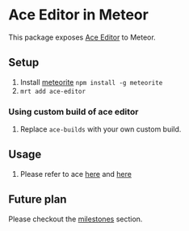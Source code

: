 # Ace Editor in Meteor

This package exposes [Ace Editor](https://github.com/ajaxorg/ace) to Meteor.

## Setup

1. Install [meteorite](https://github.com/oortcloud/meteorite) `npm install -g meteorite`
2. `mrt add ace-editor`

### Using custom build of ace editor
1. Replace `ace-builds` with your own custom build.



## Usage

1. Please refer to ace [here](https://github.com/ajaxorg/ace) and [here](http://ace.c9.io)

## Future plan
Please checkout the [milestones](https://github.com/unional/meteor-ace-editor/issues/milestones) section.





